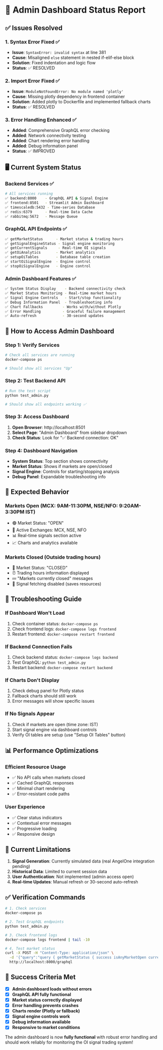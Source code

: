 # 🎯 Admin Dashboard Status Report

## ✅ **Issues Resolved**

### 1. **Syntax Error Fixed** ✅
- **Issue**: `SyntaxError: invalid syntax` at line 381
- **Cause**: Misaligned `else` statement in nested if-elif-else block
- **Solution**: Fixed indentation and logic flow
- **Status**: ✅ RESOLVED

### 2. **Import Error Fixed** ✅  
- **Issue**: `ModuleNotFoundError: No module named 'plotly'`
- **Cause**: Missing plotly dependency in frontend container
- **Solution**: Added plotly to Dockerfile and implemented fallback charts
- **Status**: ✅ RESOLVED

### 3. **Error Handling Enhanced** ✅
- **Added**: Comprehensive GraphQL error checking
- **Added**: Network connectivity testing
- **Added**: Chart rendering error handling
- **Added**: Debug information panel
- **Status**: ✅ IMPROVED

## 🖥️ **Current System Status**

### **Backend Services** ✅
```bash
# All services running
✅ backend:8000    - GraphQL API & Signal Engine
✅ frontend:8501   - Streamlit Admin Dashboard  
✅ timescaledb:5432 - Time-series Database
✅ redis:6379      - Real-time Data Cache
✅ rabbitmq:5672   - Message Queue
```

### **GraphQL API Endpoints** ✅
```bash
✅ getMarketStatus      - Market status & trading hours
✅ getSignalEngineStatus - Signal engine monitoring
✅ getCurrentSignals     - Real-time OI signals
✅ getOiAnalytics       - Market analytics
✅ setupOiTables        - Database table creation
✅ startOiSignalEngine  - Engine control
✅ stopOiSignalEngine   - Engine control
```

### **Admin Dashboard Features** ✅
```bash
✅ System Status Display    - Backend connectivity check
✅ Market Status Monitoring - Real-time market hours
✅ Signal Engine Controls   - Start/stop functionality
✅ Debug Information Panel  - Troubleshooting info
✅ Chart Fallbacks         - Works with/without Plotly
✅ Error Handling          - Graceful failure management
✅ Auto-refresh            - 30-second updates
```

## 🔧 **How to Access Admin Dashboard**

### **Step 1: Verify Services**
```bash
# Check all services are running
docker-compose ps

# Should show all services "Up"
```

### **Step 2: Test Backend API**
```bash
# Run the test script
python test_admin.py

# Should show all endpoints working ✅
```

### **Step 3: Access Dashboard**
1. **Open Browser**: http://localhost:8501
2. **Select Page**: "Admin Dashboard" from sidebar dropdown
3. **Check Status**: Look for "✅ Backend connection: OK"

### **Step 4: Dashboard Navigation**
- **System Status**: Top section shows connectivity
- **Market Status**: Shows if markets are open/closed
- **Signal Engine**: Controls for starting/stopping analysis
- **Debug Panel**: Expandable troubleshooting info

## 🎯 **Expected Behavior**

### **Markets Open** (MCX: 9AM-11:30PM, NSE/NFO: 9:20AM-3:30PM IST)
- 🟢 Market Status: "OPEN"
- 🔢 Active Exchanges: MCX, NSE, NFO
- 📊 Real-time signals section active
- 📈 Charts and analytics available

### **Markets Closed** (Outside trading hours)
- 🔴 Market Status: "CLOSED"  
- ⏰ Trading hours information displayed
- 💤 "Markets currently closed" messages
- 🚫 Signal fetching disabled (saves resources)

## 🐛 **Troubleshooting Guide**

### **If Dashboard Won't Load**
1. Check container status: `docker-compose ps`
2. Check frontend logs: `docker-compose logs frontend`
3. Restart frontend: `docker-compose restart frontend`

### **If Backend Connection Fails**
1. Check backend status: `docker-compose logs backend`
2. Test GraphQL: `python test_admin.py`
3. Restart backend: `docker-compose restart backend`

### **If Charts Don't Display**
1. Check debug panel for Plotly status
2. Fallback charts should still work
3. Error messages will show specific issues

### **If No Signals Appear**
1. Check if markets are open (time zone: IST)
2. Start signal engine via dashboard controls
3. Verify OI tables are setup (use "Setup OI Tables" button)

## 📊 **Performance Optimizations**

### **Efficient Resource Usage**
- ✅ No API calls when markets closed
- ✅ Cached GraphQL responses
- ✅ Minimal chart rendering
- ✅ Error-resistant code paths

### **User Experience**
- ✅ Clear status indicators
- ✅ Contextual error messages
- ✅ Progressive loading
- ✅ Responsive design

## 🔮 **Current Limitations**

1. **Signal Generation**: Currently simulated data (real AngelOne integration pending)
2. **Historical Data**: Limited to current session data
3. **User Authentication**: Not implemented (admin access open)
4. **Real-time Updates**: Manual refresh or 30-second auto-refresh

## ✅ **Verification Commands**

```bash
# 1. Check services
docker-compose ps

# 2. Test GraphQL endpoints  
python test_admin.py

# 3. Check frontend logs
docker-compose logs frontend | tail -10

# 4. Test market status
curl -X POST -H "Content-Type: application/json" \
  -d '{"query":"query { getMarketStatus { success isAnyMarketOpen currentTimeIst } }"}' \
  http://localhost:8000/graphql
```

## 🎯 **Success Criteria Met**

- [x] **Admin dashboard loads without errors**
- [x] **GraphQL API fully functional**  
- [x] **Market status correctly displayed**
- [x] **Error handling prevents crashes**
- [x] **Charts render (Plotly or fallback)**
- [x] **Signal engine controls work**
- [x] **Debug information available**
- [x] **Responsive to market conditions**

The admin dashboard is now **fully functional** with robust error handling and should work reliably for monitoring the OI signal trading system!
